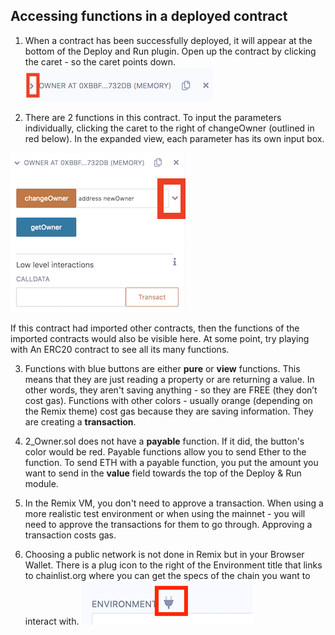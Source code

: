 ## Accessing functions in a deployed contract

1. When a contract has been successfully deployed, it will appear at the bottom of the Deploy and Run plugin. Open up the contract by clicking the caret - so the caret points down.
  ![deploy contract](https://raw.githubusercontent.com/ethereum/remix-workshops/master/Basics/interacting/images/instance.png "deployed contract")

2. There are 2 functions in this contract.  To input the parameters individually, clicking the caret to the right of changeOwner (outlined in red below). In the expanded view, each parameter has its own input box.

![deploy contract](https://raw.githubusercontent.com/ethereum/remix-workshops/master/Basics/interacting/images/deployed_open2.png "deployed contract")

If this contract had imported other contracts, then the functions of the imported contracts would also be visible here.  At some point, try playing with An ERC20 contract to see all its many functions.

3. Functions with blue buttons are either  **pure** or **view** functions.  This means that they are just reading a property or are returning a value.  In other words, they aren't saving anything - so they are FREE (they don’t cost gas).  Functions with other colors - usually orange (depending on the Remix theme) cost gas because they are saving information.  They are creating a **transaction**.

4. 2_Owner.sol does not have a **payable** function.  If it did, the button's color would be red.  Payable functions allow you to send Ether to the function.  To send ETH with a payable function, you put the amount you want to send in the **value** field towards the top of the Deploy & Run module.

5. In the Remix VM, you don't need to approve a transaction.  When using a more realistic test environment or when using the mainnet - you will need to approve the transactions for them to go through. Approving a transaction costs gas.

6. Choosing a public network is not done in Remix but in your Browser Wallet.  There is a plug icon to the right of the Environment title that links to chainlist.org where you can get the specs of the chain you want to interact with.
  ![chainlist](https://raw.githubusercontent.com/ethereum/remix-workshops/master/Basics/interacting/images/chainlist.png "chainlist")
